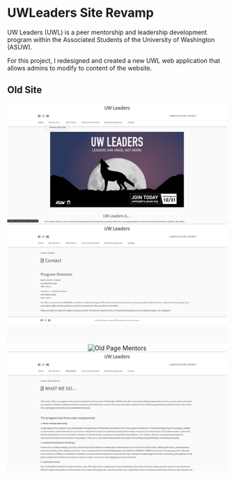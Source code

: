 # UWLeaders Site Revamp
UW Leaders (UWL) is a peer mentorship and leadership development program within the Associated Students of the University of Washington (ASUW). 

For this project, I redesigned and created a new UWL web application that allows admins to modify to content of the website.

## Old Site
<p align="center">
  <img src="https://github.com/taehyunnkim/UWLeaders/blob/master/uwl-old/Landing.png" alt="Old Page Landing"/>
  <img src="https://github.com/taehyunnkim/UWLeaders/blob/master/uwl-old/Contact.png" alt="Old Page Contact"/>
  <img src="https://github.com/taehyunnkim/UWLeaders/blob/master/uwl-old/Mentors.png" alt="Old Page Mentors"/>
  <img src="https://github.com/taehyunnkim/UWLeaders/blob/master/uwl-old/Program.png" alt="Old Page Program"/>
</p>
